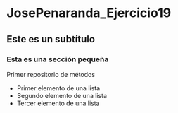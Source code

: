 # JosePenaranda_Ejercicio19
## Este es un subtítulo
### Esta es una sección pequeña
Primer repositorio de métodos
* Primer elemento de una lista
* Segundo elemento de una lista
* Tercer elemento de una lista
